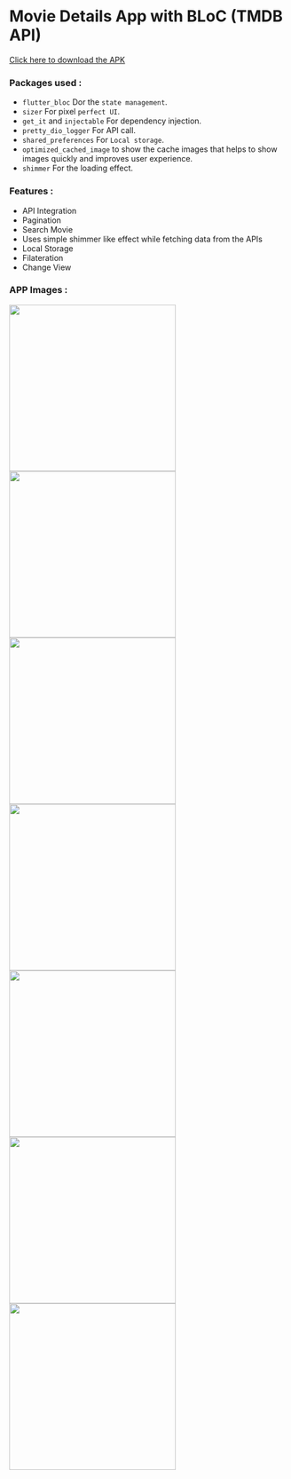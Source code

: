 # Movie Details App with BLoC (TMDB API)
 
[Click here to download the APK](https://drive.google.com/drive/folders/1dCebb9hD7R-jkUFRs4iP7bo6FYbtU5Mz)


### Packages used : 
- ```flutter_bloc``` Dor the ```state management```.
- ```sizer``` For pixel ```perfect UI```.
- ```get_it``` and ```injectable``` For dependency injection.
- ```pretty_dio_logger``` For API call.
- ```shared_preferences``` For ```Local storage```.
- ```optimized_cached_image``` to show the cache images that helps to show images quickly and improves user experience.
- ```shimmer``` For the loading effect.


### Features : 
- API Integration
- Pagination
- Search Movie
- Uses simple shimmer like effect while fetching data from the APIs
- Local Storage
- Filateration
- Change View
  
### APP Images : 
<div>
  <img src= https://github.com/KevalTank/movie_mania/assets/70793545/36695c62-c940-464f-8e36-b9a1343cffba width=300>
  <img src= https://github.com/KevalTank/movie_mania/assets/70793545/9453f7e6-7676-41ac-931d-2cb18eb57d01 width=300>
  <img src= https://github.com/KevalTank/movie_mania/assets/70793545/fefa96ee-dbe6-493c-ac9a-dfa767a7437f width=300>
  <img src= https://github.com/KevalTank/movie_mania/assets/70793545/db7f0120-1712-4ad2-a46d-0c0f6a6bd94f width=300>
  <img src= https://github.com/KevalTank/movie_mania/assets/70793545/9b8ff458-2d51-4099-afc4-f64123b18aa2 width=300>
  <img src= https://github.com/KevalTank/movie_mania/assets/70793545/a4ce52a4-ead4-47b9-986f-e696ef4a8729 width=300>
  <img src= https://github.com/KevalTank/movie_mania/assets/70793545/b5abe11c-16e3-4ed4-9c3a-56e4aa40cf4e width=300>
</div>
<div>
